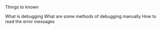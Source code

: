 Things to known

What is debugging
What are some methods of debugging manually
How to read the error messages
